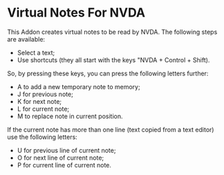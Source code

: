 # Virtual Notes For NVDA  
This Addon creates virtual notes to be read by NVDA. The following steps are available:  
* Select a text;
* Use shortcuts (they all start with the keys "NVDA + Control + Shift).  

So, by pressing these keys, you can press the following letters further:  

* A to add a new temporary note to memory;
* J for previous note;
* K for next note;
* L for current note;
* M to replace note in current position.  

If the current note has more than one line (text copied from a text editor) use the following letters:  
* U for previous line of current note;
* O for next line of current note;
* P for current line of current note.